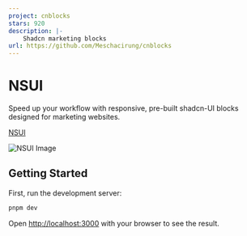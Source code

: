 ```yaml
---
project: cnblocks
stars: 920
description: |-
    Shadcn marketing blocks
url: https://github.com/Meschacirung/cnblocks
---
```


# NSUI

Speed up your workflow with responsive, pre-built shadcn-UI blocks designed for marketing websites.

[NSUI](https://nsui.irung.me)

![NSUI Image](app/opengraph-image.png)


## Getting Started

First, run the development server:

```bash
pnpm dev
```

Open [http://localhost:3000](http://localhost:3000) with your browser to see the result.
